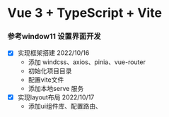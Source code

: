 # Vue 3 + TypeScript + Vite


###  参考window11 设置界面开发
- [X] 实现框架搭建     2022/10/16
  - 添加 windcss、axios、pinia、vue-router
  - 初始化项目目录
  - 配置vite文件
  - 添加本地serve 服务
- [x] 实现layout布局   2022/10/17
  - 添加ui组件库、配置路由、